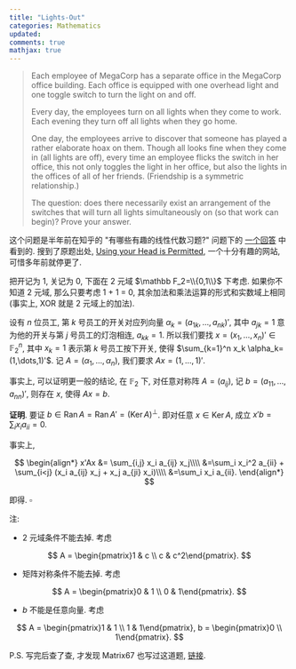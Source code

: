 ```yaml
---
title: "Lights-Out"
categories: Mathematics
updated: 
comments: true
mathjax: true
---
```


> Each employee of MegaCorp has a separate office in the MegaCorp office building. Each office is equipped with one overhead light and one toggle switch to turn the light on and off.
>
> Every day, the employees turn on all lights when they come to work. Each evening they turn off all lights when they go home.
>
> One day, the employees arrive to discover that someone has played a rather elaborate hoax on them. Though all looks fine when they come in (all lights are off), every time an employee flicks the switch in her office, this not only toggles the light in her office, but also the lights in the offices of all of her friends. (Friendship is a symmetric relationship.)
> 
> The question: does there necessarily exist an arrangement of the switches that will turn all lights simultaneously on (so that work can begin)? Prove your answer.

<!-- more -->

这个问题是半年前在知乎的 "有哪些有趣的线性代数习题?" 问题下的 [一个回答](https://www.zhihu.com/question/54835038/answer/141326311) 中看到的. 搜到了原题出处, [Using your Head is Permitted](https://www.brand.site.co.il/riddles/201103q.html), 一个十分有趣的网站, 可惜多年前就停更了.

把开记为 1, 关记为 0, 下面在 2 元域 $\mathbb F_2=\\{0,1\\}$ 下考虑. 如果你不知道 2 元域, 那么只要考虑 1 + 1 = 0, 其余加法和乘法运算的形式和实数域上相同 (事实上, XOR 就是 2 元域上的加法).

设有 $n$ 位员工, 第 $k$ 号员工的开关对应列向量 $\alpha_k=(a_{1k},\dots,a_{nk})'$, 其中 $a_{jk}=1$ 意为他的开关与第 $j$ 号员工的灯泡相连, $a_{kk}=1$. 所以我们要找 $x = (x_1,\dots,x_n)'\in\mathbb F_2^n$, 其中 $x_k=1$ 表示第 $k$ 号员工按下开关, 使得 $\sum_{k=1}^n x_k \alpha_k=(1,\dots,1)'$. 记 $A=(\alpha_1,\dots,\alpha_n)$, 我们要求 $Ax = (1,\dots,1)'$. 

事实上, 可以证明更一般的结论, 在 $\mathbb F_2$ 下, 对任意对称阵 $A=(a_{ij})$, 记 $b=(a_{11},\dots,a_{nn})'$, 则存在 $x$, 使得 $Ax=b$.

**证明**. 要证 $b\in \operatorname{Ran} A = \operatorname{Ran} A' = (\operatorname{Ker} A)^\bot$. 即对任意 $x\in\operatorname{Ker} A$, 成立 $x'b = \sum_i x_i a_{ii}=0$.

事实上,

$$
\begin{align*}
x'Ax &= \sum_{i,j} x_i a_{ij} x_j\\\\
&=\sum_i x_i^2 a_{ii} + \sum_{i<j} (x_i a_{ij} x_j + x_j a_{ji} x_i)\\\\
&=\sum_i x_i a_{ii}.
\end{align*}
$$

即得. $\square$

注:

- 2 元域条件不能去掉. 考虑 

$$
A = \begin{pmatrix}1 & c \\ c & c^2\end{pmatrix}.
$$

- 矩阵对称条件不能去掉. 考虑 

$$
A = \begin{pmatrix}0 & 1 \\ 0 & 1\end{pmatrix}.
$$

- $b$ 不能是任意向量. 考虑

$$
A = \begin{pmatrix}1 & 1 \\ 1 & 1\end{pmatrix}, b = \begin{pmatrix}0 \\ 1\end{pmatrix}.
$$

P.S. 写完后查了查, 才发现 Matrix67 也写过这道题, [链接](http://www.matrix67.com/blog/archives/4263).